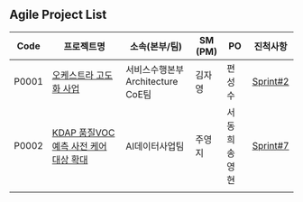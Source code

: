 ## Agile Project List



| Code  | 프로젝트명                                          | 소속(본부/팀)                          | SM<br />(PM) | PO                 | 진척사항                      |
| ----- | --------------------------------------------------- | -------------------------------------- | ------------ | ------------------ | ----------------------------- |
| P0001 | [오케스트라 고도화 사업](./P0001.md)                | 서비스수행본부<br />Architecture CoE팀 | 김자영       | 편성수             | [Sprint#2](./P0001_Sprint.md) |
| P0002 | [KDAP 품질VOC 예측 사전 케어 대상 확대](./P0002.md) | AI데이터사업팀                         | 주영지       | 서동희<br />송영현 | [Sprint#7](./P0002_Sprint.md) |
|       |                                                     |                                        |              |                    |                               |

